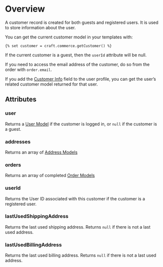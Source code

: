 # Overview

A customer record is created for both guests and registered users. It is used to store information about the user.

You can get the current customer model in your templates with:

```
{% set customer = craft.commerce.getCustomer() %}
```

If the current customer is a guest, then the `userId` attribute will be null.

If you need to access the email address of the customer, do so from the order with `order.email`.

If you add the [Customer Info](customer-info.md) field to the user profile, you can get the user’s related customer model returned for that user.

## Attributes

### user

Returns a [User Model](http://buildwithcraft.com/docs/templating/usermodel) if the customer is logged in, or `null` if the customer is a guest.

### addresses

Returns an array of [Address Models](address-model.md)

### orders

Returns an array of completed [Order Models](order-model.md)

### userId
Returns the User ID associated with this customer if the customer is a registered user.

### lastUsedShippingAddress
Returns the last used shipping address. Returns `null` if there is not a last used address.

### lastUsedBillingAddress
Returns the last used billing address. Returns `null` if there is not a last used address.
